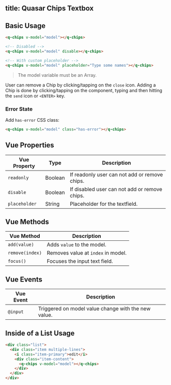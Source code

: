 title: Quasar Chips Textbox
---
<input type="hidden" data-fullpage-demo="form/text-input/chips">

## Basic Usage

``` html
<q-chips v-model="model"></q-chips>

<!-- Disabled -->
<q-chips v-model="model" disable></q-chips>

<!-- With custom placeholder -->
<q-chips v-model="model" placeholder="Type some names"></q-chips>
```

> The model variable must be an Array.

User can remove a Chip by clicking/tapping on the `close` icon. Adding a Chip is done by clicking/tapping on the component, typing and then hitting the `send` icon or `<ENTER>` key.

### Error State
Add `has-error` CSS class:
``` html
<q-chips v-model="model" class="has-error"></q-chips>
```

## Vue Properties
| Vue Property | Type | Description |
| --- | --- | --- |
| `readonly` | Boolean | If readonly user can not add or remove chips. |
| `disable` | Boolean | If disabled user can not add or remove chips. |
| `placeholder` | String | Placeholder for the textfield. |

## Vue Methods
| Vue Method | Description |
| --- | --- |
| `add(value)` | Adds `value` to the model. |
| `remove(index)` | Removes value at `index` in model. |
| `focus()` | Focuses the input text field. |

## Vue Events
| Vue Event | Description |
| --- | --- |
| `@input` | Triggered on model value change with the new value. |

## Inside of a List Usage
``` html
<div class="list">
  <div class="item multiple-lines">
    <i class="item-primary">edit</i>
    <div class="item-content">
      <q-chips v-model="model"></q-chips>
    </div>
  </div>
</div>
```
